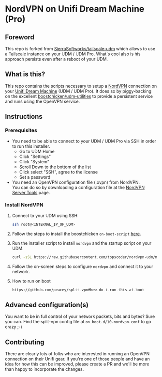 # NordVPN on Unifi Dream Machine (Pro)

## Foreword

This repo is forked from [SierraSoftworks/tailscale-udm](https://github.com/SierraSoftworks/tailscale-udm) which allows to use a Tailscale instance on your UDM / UDM Pro. What's cool also is his approach persists even after a reboot of your UDM.

## What is this?

This repo contains the scripts necessary to setup a [NordVPN](https://www.nordvpn.com/) connection on your [Unifi Dream Machine](https://unifi-network.ui.com/dreammachine) (UDM / UDM Pro).
It does so by piggy-backing on the excellent [boostchicken/udm-utilities](https://github.com/boostchicken/udm-utilities)
to provide a persistent service and runs using the OpenVPN service.

## Instructions

### Prerequisites

- You need to be able to connect to your UDM / UDM Pro via SSH in order to run this installer.
  - Go to UDM Home
  - Click "Settings"
  - Click "System"
  - Scroll Down to the bottom of the list
  - Click select "SSH", agree to the license
  - Set a password
- You need an OpenVPN configuration file (.ovpn) from NordVPN. <br>
   You can do so by downloading a configuration file at the [NordVPN Server Tools](https://nordvpn.com/servers/tools/) page.

### Install NordVPN

1. Connect to your UDM using SSH 
   ```sh
   ssh root@<INTERNAL_IP_OF_UDM>
   ```
1. Follow the steps to install the boostchicken `on-boot-script` [here](https://github.com/boostchicken/udm-utilities/tree/master/on-boot-script).

1. Run the installer script to install `nordvpn` and the startup script on your UDM.
   
   ```sh
   curl -sSL https://raw.githubusercontent.com/topscoder/nordvpn-udm/master/installer.sh | sh
   ```
1. Follow the on-screen steps to configure `nordvpn` and connect it to your network.

1. How to run on boot

   ```sh
   https://github.com/peacey/split-vpn#how-do-i-run-this-at-boot
   ```

<!-- 4. Confirm that `tailscale` is working by running `/mnt/data/tailscale/tailscale status` -->

<!-- ### Upgrade Tailscale
Upgrading can be done by running the upgrade script below.

```sh
/mnt/data/tailscale/upgrade.sh 1.12.3
```

### Remove Tailscale
To remove Tailscale, you can run the following command, or run the steps below manually.
   
```sh
curl -sSL https://raw.githubusercontent.com/topscoder/nordvpn-udm/main/uninstall.sh | sh
```

1. Kill the `tailscaled` daemon.
   
   ```sh
   ps | grep tailscaled
   kill <PID>
   ```
2. Remove the boot script using `rm /mnt/data/on_boot.d/10-tailscaled.sh`
3. Have tailscale cleanup after itself using `/mnt/data/tailscale/tailscaled --cleanup`.
4. Remove the tailscale binaries and state using `rm -Rf /mnt/data/tailscale`.

-->

## Advanced configuration(s)

You want to be in full control of your network packets, bits and bytes? Sure you can. Find the split-vpn config file at `on_boot.d/10-nordvpn.conf` to go crazy ;-)

## Contributing

There are clearly lots of folks who are interested in running an OpenVPN connection on their Unifi gear. If
you're one of those people and have an idea for how this can be improved, please create a
PR and we'll be more than happy to incorporate the changes.
